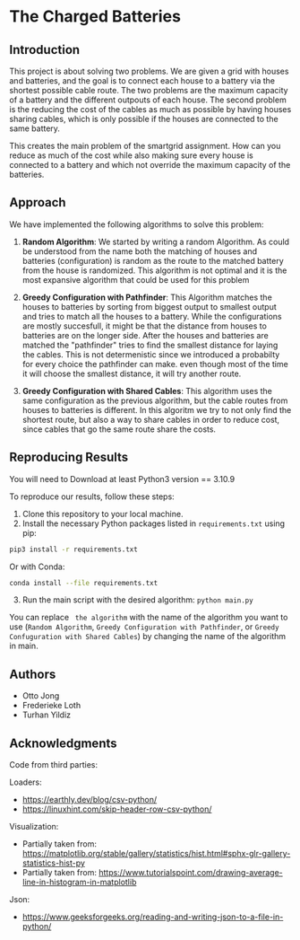 # The Charged Batteries

## Introduction

This project is about solving two problems. We are given a grid with houses and batteries, and the goal is to connect each house to a battery via the shortest possible cable route. The two problems are the maximum capacity of a battery and the different outpouts of each house. The second problem is the reducing the cost of the cables as much as possible by having houses sharing cables, which is only possible if the houses are connected to the same battery.

This creates the main problem of the smartgrid assignment. How can you reduce as much of the cost while also making sure every house is connected to a battery and which not override the maximum capacity of the batteries.

## Approach

We have implemented the following algorithms to solve this problem:

1. **Random Algorithm**: We started by writing a random Algorithm. As could be understood from the name both the matching of houses and batteries (configuration) is random as the route to the matched battery from the house is randomized. This algorithm is not optimal and it is the most expansive algorithm that could be used for this problem

2. **Greedy Configuration with Pathfinder**: This Algorithm matches the houses to batteries by sorting from biggest output to smallest output and tries to match all the houses to a battery. While the configurations are mostly succesfull, it might be that the distance from houses to batteries are on the longer side. After the houses and batteries are matched the "pathfinder" tries to find the smallest distance for laying the cables. This is not determenistic since we introduced a probabilty for every choice the pathfinder can make. even though most of the time it will choose the smallest distance, it will try another route.
3. **Greedy Configuration with Shared Cables**: This algorithm uses the same configuration as the previous algorithm, but the cable routes from houses to batteries is different. In this algoritm we try to not only find the shortest route, but also a way to share cables in order to reduce cost, since cables that go the same route share the costs.

## Reproducing Results
You will need to Download at least Python3 version == 3.10.9

To reproduce our results, follow these steps:

1. Clone this repository to your local machine.
2. Install the necessary Python packages listed in `requirements.txt` using pip:
```bash
pip3 install -r requirements.txt
```

Or with Conda:
```bash
conda install --file requirements.txt
```

3. Run the main script with the desired algorithm: `python main.py`

You can replace ` the algorithm` with the name of the algorithm you want to use (`Random Algorithm`, `Greedy Configuration with Pathfinder`, or `Greedy Confuguration with Shared Cables`) by changing the name of the algorithm in main.

## Authors

- Otto Jong
- Frederieke Loth
- Turhan Yildiz

## Acknowledgments
Code from third parties:

Loaders:
-   https://earthly.dev/blog/csv-python/
-   https://linuxhint.com/skip-header-row-csv-python/

Visualization:
-   Partially taken from: https://matplotlib.org/stable/gallery/statistics/hist.html#sphx-glr-gallery-statistics-hist-py
-   Partially taken from: https://www.tutorialspoint.com/drawing-average-line-in-histogram-in-matplotlib

Json:
-   https://www.geeksforgeeks.org/reading-and-writing-json-to-a-file-in-python/ 
